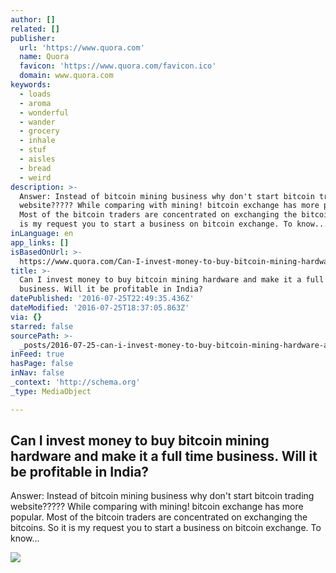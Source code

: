 ```yaml
---
author: []
related: []
publisher:
  url: 'https://www.quora.com'
  name: Quora
  favicon: 'https://www.quora.com/favicon.ico'
  domain: www.quora.com
keywords:
  - loads
  - aroma
  - wonderful
  - wander
  - grocery
  - inhale
  - stuf
  - aisles
  - bread
  - weird
description: >-
  Answer: Instead of bitcoin mining business why don't start bitcoin trading
  website????? While comparing with mining! bitcoin exchange has more popular.
  Most of the bitcoin traders are concentrated on exchanging the bitcoins. So it
  is my request you to start a business on bitcoin exchange. To know...
inLanguage: en
app_links: []
isBasedOnUrl: >-
  https://www.quora.com/Can-I-invest-money-to-buy-bitcoin-mining-hardware-and-make-it-a-full-time-business-Will-it-be-profitable-in-India
title: >-
  Can I invest money to buy bitcoin mining hardware and make it a full time
  business. Will it be profitable in India?
datePublished: '2016-07-25T22:49:35.436Z'
dateModified: '2016-07-25T18:37:05.863Z'
via: {}
starred: false
sourcePath: >-
  _posts/2016-07-25-can-i-invest-money-to-buy-bitcoin-mining-hardware-and-make-i.md
inFeed: true
hasPage: false
inNav: false
_context: 'http://schema.org'
_type: MediaObject

---
```

<article style=""><h1>Can I invest money to buy bitcoin mining hardware and make it a full time business. Will it be profitable in India?</h1><p>Answer: Instead of bitcoin mining business why don't start bitcoin trading website????? While comparing with mining! bitcoin exchange has more popular. Most of the bitcoin traders are concentrated on exchanging the bitcoins. So it is my request you to start a business on bitcoin exchange. To know...</p><img src="https://qsf.ec.quoracdn.net/-images.new_grid.fb_share_default.pnge6dde9cfa6e03c43.png" /></article>